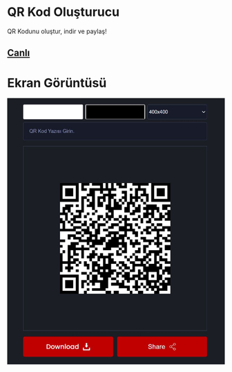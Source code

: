 # **QR Kod Oluşturucu**

QR Kodunu oluştur, indir ve paylaş!

## [Canlı](https://codepen.io/thendrra/pen/RwBMqYG)

# Ekran Görüntüsü

![](assets/preview.jpg)
